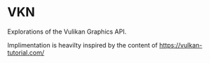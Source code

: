 # VKN
Explorations of the Vulikan Graphics API.

Implimentation is heavilty inspired by the content of https://vulkan-tutorial.com/
